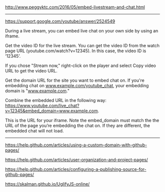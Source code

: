 http://www.peggyktc.com/2016/05/embed-livestream-and-chat.html

---

https://support.google.com/youtube/answer/2524549

During a live stream, you can embed live chat on your own side by using an iframe.

Get the video ID for the live stream. You can get the video ID from the watch page URL (youtube.com/watch?v=12345). In this case, the video ID is ‘12345’.

If you chose "Stream now," right-click on the player and select Copy video URL to get the video URL.

Get the domain URL for the site you want to embed chat on. If you're embedding chat on www.example.com/youtube_chat, your embedding domain is "www.example.com."

Combine the embedded URL in the following way: https://www.youtube.com/live_chat?v=12345&embed_domain=www.example.com.

This is the URL for your iframe. Note the embed_domain must match the the URL of the page you’re embedding the chat on. If they are different, the embedded chat will not load.

---

https://help.github.com/articles/using-a-custom-domain-with-github-pages/

https://help.github.com/articles/user-organization-and-project-pages/

https://help.github.com/articles/configuring-a-publishing-source-for-github-pages/

https://skalman.github.io/UglifyJS-online/
